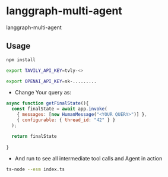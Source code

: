 # langgraph-multi-agent
langgraph-multi-agent


## Usage
```bash
npm install 

export TAVILY_API_KEY=tvly-<>

export OPENAI_API_KEY=sk-.........
```


* Change Your query as:

```javascript
async function getFinalState(){
  const finalState = await app.invoke(
    { messages: [new HumanMessage("<YOUR QUERY>")] },
    { configurable: { thread_id: "42" } }
  );

  return finalState
  
}
```

* And run to see all intermediate tool calls and Agent in action

```bash
ts-node --esm index.ts
```